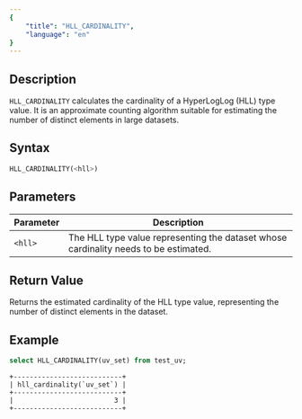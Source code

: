 ```yaml
---
{
    "title": "HLL_CARDINALITY",
    "language": "en"
}
---
```


## Description

`HLL_CARDINALITY` calculates the cardinality of a HyperLogLog (HLL) type value. It is an approximate counting algorithm suitable for estimating the number of distinct elements in large datasets.

## Syntax

```sql
HLL_CARDINALITY(<hll>)
```

## Parameters

| Parameter  | Description                                              |
| ---------- | -------------------------------------------------------- |
| `<hll>`    | The HLL type value representing the dataset whose cardinality needs to be estimated. |

## Return Value

Returns the estimated cardinality of the HLL type value, representing the number of distinct elements in the dataset.

## Example

```sql
select HLL_CARDINALITY(uv_set) from test_uv;
```

```text
+---------------------------+
| hll_cardinality(`uv_set`) |
+---------------------------+
|                         3 |
+---------------------------+
```